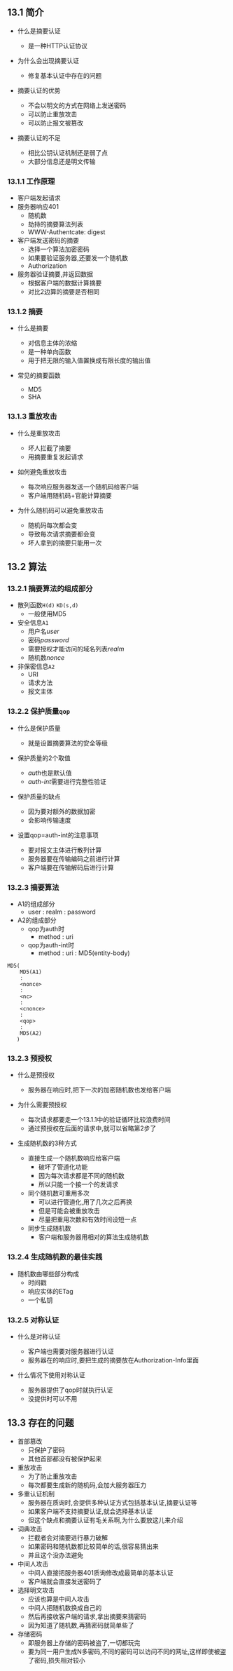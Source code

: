 ## 13.1 简介
- 什么是摘要认证
  - 是一种HTTP认证协议

- 为什么会出现摘要认证
  - 修复基本认证中存在的问题

- 摘要认证的优势
  - 不会以明文的方式在网络上发送密码
  - 可以防止重放攻击
  - 可以防止报文被篡改

- 摘要认证的不足
  - 相比公钥认证机制还是弱了点
  - 大部分信息还是明文传输

### 13.1.1 工作原理
- 客户端发起请求
- 服务器响应401
  - 随机数
  - 劫持的摘要算法列表
  - WWW-Authentcate: digest
- 客户端发送密码的摘要
  - 选择一个算法加密密码
  - 如果要验证服务器,还要发一个随机数
  - Authorization
- 服务器验证摘要,并返回数据
  - 根据客户端的数据计算摘要
  - 对比2边算的摘要是否相同
### 13.1.2 摘要
- 什么是摘要
  - 对信息主体的浓缩
  - 是一种单向函数
  - 用于把无限的输入值置换成有限长度的输出值

- 常见的摘要函数
  - MD5
  - SHA

### 13.1.3 重放攻击
- 什么是重放攻击
  - 坏人拦截了摘要
  - 用摘要重复发起请求

- 如何避免重放攻击
  - 每次响应服务器发送一个随机码给客户端
  - 客户端用随机码+官能计算摘要

- 为什么随机码可以避免重放攻击
  - 随机码每次都会变
  - 导致每次请求摘要都会变
  - 坏人拿到的摘要只能用一次
## 13.2 算法
### 13.2.1 摘要算法的组成部分
- 散列函数`H(d)` `KD(s,d)`
  - 一般使用MD5
- 安全信息`A1`
  - 用户名*user*
  - 密码*password*
  - 需要授权才能访问的域名列表*realm*
  - 随机数*nonce*
- 非保密信息`A2`
  - URI
  - 请求方法
  - 报文主体

### 13.2.2 保护质量`qop`
- 什么是保护质量
  - 就是设置摘要算法的安全等级

- 保护质量的2个取值
  - *auth*也是默认值
  - *auth-int*需要进行完整性验证

- 保护质量的缺点
  - 因为要对额外的数据加密
  - 会影响传输速度

- 设置qop=auth-int的注意事项
  - 要对报文主体进行散列计算
  - 服务器要在传输编码之前进行计算
  - 客户端要在传输解码后进行计算
### 13.2.3 摘要算法
- A1的组成部分
  - user : realm : password
- A2的组成部分
  - qop为auth时
    - method : uri
  - qop为auth-int时
    - method : uri : MD5(entity-body)
```
MD5(
    MD5(A1)
    :
    <nonce>
    :
    <nc>
    :
    <cnonce>
    :
    <qop>
    :
    MD5(A2)
   )
```
### 13.2.3 预授权
- 什么是预授权
  - 服务器在响应时,把下一次的加密随机数也发给客户端

- 为什么需要预授权
  - 每次请求都要走一个13.1.1中的验证循环比较浪费时间
  - 通过预授权在后面的请求中,就可以省略第2步了

- 生成随机数的3种方式
  - 直接生成一个随机数响应给客户端
    - 破坏了管道化功能
    - 因为每次请求都是不同的随机数
    - 所以只能一个接一个的发请求
  - 同个随机数可重用多次
    - 可以进行管道化,用了几次之后再换
    - 但是可能会被重放攻击
    - 尽量把重用次数和有效时间设短一点
  - 同步生成随机数
    - 客户端和服务器用相对的算法生成随机数

### 13.2.4 生成随机数的最佳实践
- 随机数由哪些部分构成
  - 时间戳
  - 响应实体的ETag
  - 一个私钥

### 13.2.5 对称认证
- 什么是对称认证
  - 客户端也需要对服务器进行认证
  - 服务器在的响应时,要把生成的摘要放在Authorization-Info里面

- 什么情况下使用对称认证
  - 服务器提供了qop时就执行认证
  - 没提供时可以不用

## 13.3 存在的问题
- 首部篡改
  - 只保护了密码
  - 其他首部都没有被保护起来
- 重放攻击
  - 为了防止重放攻击
  - 每次都要生成新的随机码,会加大服务器压力
- 多重认证机制
  - 服务器在质询时,会提供多种认证方式包括基本认证,摘要认证等
  - 如果客户端不支持摘要认证,就会选择基本认证
  - 但这个缺点和摘要认证有毛关系啊,为什么要放这儿来介绍
- 词典攻击
  - 拦截者会对摘要进行暴力破解
  - 如果密码和随机数都比较简单的话,很容易猜出来
  - 并且这个没办法避免
- 中间人攻击
  - 中间人直接把服务器401质询修改成最简单的基本认证
  - 客户端就会直接发送密码了
- 选择明文攻击
  - 应该也算是中间人攻击
  - 中间人把随机数换成自己的
  - 然后再接收客户端的请求,拿出摘要来猜密码
  - 因为知道了随机数,再猜密码就简单些了
- 存储密码
  - 即服务器上存储的密码被盗了,一切都玩完
  - 要为同一用户生成N多密码,不同的密码可以访问不同的网址,这样即使被盗了密码,损失相对较小